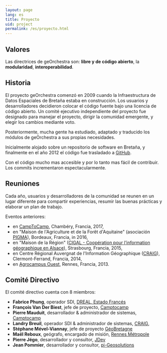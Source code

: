 ```yaml
---
layout: page
lang: es
title: Proyecto
uid: project
permalink: /es/proyecto.html
---
```


## Valores

Las directrices de geOrchestra son: **libre y de código abierto**, la **modularidad**, **interoperabilidad**.

## Historia

El proyecto geOrchestra comenzó en 2009 cuando la Infraestructura de Datos Espaciales de Bretaña estaba en construcción. Los usuarios y desarrolladores decidieron colocar el código fuente bajo una licencia de código abierto. Un comité ejecutivo independiente del proyecto fue designado para manejar el proyecto, dirigir la comunidad emergente, y elegir los cambios mediante voto.

Posteriormente, mucha gente ha estudiado, adaptado y traducido los módulos de geOrchestra a sus propias necesidades.

Inicialmente alojado sobre un repositorio de software en Bretaña, y finalmente en el año 2012 el código fue trasladado  a  [GitHub](https://github.com/georchestra).

Con el código mucho mas accesible y por lo tanto mas fácil de contribuir. Los commits incrementaron espectacularmente.

## Reuniones

Cada año, usuarios y desarrolladores de la comunidad se reunen en un lugar diferente para compartir experiencias, resumir las buenas prácticas y elaborar un plan de trabajo.

Eventos anteriores:

  * en [CampToCamp](https://www.camptocamp.com), Chambéry, Francia, 2017,
  * en "Maison de l'Agriculture et de la Forêt d'Aquitaine" (asociación [PIGMA](https://www.pigma.org/)), Bordeaux, Francia, in 2016,
  * en "Maison de la Région" ([CIGAL - Coopération pour l’information géographique en Alsace](https://www.cigalsace.org/portail/)), Strasbourg, Francia, 2015,
  * en Centre Régional Auvergnat de l'Information Géographique ([CRAIG](http://craig.fr/)), Clermont-Ferrand, Francia, 2014,
  * en [Agrocampus Ouest](http://www.agrocampus-ouest.fr/), Rennes, Francia, 2013.

## Comité Directivo

El comité directivo cuenta con 8 miembros:

 * **Fabrice Phung**, operador SDI, [DREAL, Estado Francés](http://www.bretagne.developpement-durable.gouv.fr/)
 * **François Van Der Biest**, jefe de proyecto, [Camptocamp](http://www.camptocamp.com/)
 * **Pierre Mauduit**, desarrollador & administrador de sistemas, [Camptocamp](http://www.camptocamp.com/)
 * **Landry Breuil**, operador SDI & administrador de sistemas, [CRAIG](http://craig.fr/),
 * **Stéphane Mével-Viannay**, jefe de proyecto [GéoBretagne](https://geobretagne.fr)
 * **Maël Reboux**, geógrafo, encargado de misión, [Rennes Métropole](http://metropole.rennes.bzh/)
 * **Pierre Jégo**, desarrollador y consultor, [JDev](https://jdev.fr/)
 * **Jean Pommier**, desarrollador y consultor, [pi-Geosolutions](http://www.pi-geosolutions.fr/)
